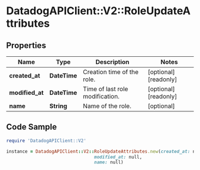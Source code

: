 # DatadogAPIClient::V2::RoleUpdateAttributes

## Properties

Name | Type | Description | Notes
------------ | ------------- | ------------- | -------------
**created_at** | **DateTime** | Creation time of the role. | [optional] [readonly] 
**modified_at** | **DateTime** | Time of last role modification. | [optional] [readonly] 
**name** | **String** | Name of the role. | [optional] 

## Code Sample

```ruby
require 'DatadogAPIClient::V2'

instance = DatadogAPIClient::V2::RoleUpdateAttributes.new(created_at: null,
                                 modified_at: null,
                                 name: null)
```


